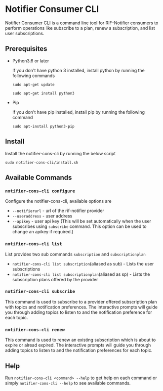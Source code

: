 # Notifier Consumer CLI

Notifier Consumer CLI is a command line tool for RIF-Notifier consumers to perform operations like subscribe to a plan, renew a subscription, and list user subscriptions.

## Prerequisites

* Python3.6 or later

    If you don't have python 3 installed, install python by running the following commands
  
    ```sudo apt-get update```

    ```sudo apt-get install python3```


* Pip

    If you don't have pip installed, install pip by running the following command
  
    ```sudo apt-install python3-pip```

## Install

Install the notifier-cons-cli by running the below script 

```sudo notifier-cons-cli/install.sh``` 


## Available Commands

### `notifier-cons-cli configure` 
Configure the notifier-cons-cli, available options are 
* `--notifierurl` - url of the rif-notifier provider 
* `--useraddress` - user address
* `--apikey` -  user api key (This will be set automatically when the user subscribes using `subscribe` command. This option can be used to change an apikey if required.)

### `notifier-cons-cli list` 
List provides two sub commands `subscription` and `subscriptionplan`
* `notifier-cons-cli list subscription`(aliased as sub)  - Lists the user subscriptions
* `notifier-cons-cli list subscriptionplan`(aliased as sp)  - Lists the subscription plans offered by the provider


### `notifier-cons-cli subscribe`
This command is used to subscribe to a provider offered subscription plan with topics and notification preferences. The interactive prompts will guide you through adding topics to listen to and the notification preference for each topic.

### `notifier-cons-cli renew`
This command is used to renew an existing subscription which is about to expire or alread expired. The interactive prompts will guide you through adding topics to listen to and the notification preferences for each topic.

## Help
Run `notifier-cons-cli <command> --help` to get help on each command or simply `notifier-cons-cli --help` to see available commands.



